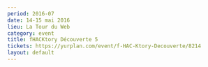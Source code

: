 ```yaml
---
period: 2016-07
date: 14-15 mai 2016
lieu: La Tour du Web
category: event
title: fHACKtory Découverte 5
tickets: https://yurplan.com/event/f-HAC-Ktory-Decouverte/8214
layout: default
---
```

